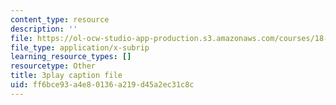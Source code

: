 ```yaml
---
content_type: resource
description: ''
file: https://ol-ocw-studio-app-production.s3.amazonaws.com/courses/18-03sc-differential-equations-fall-2011/ff6bce93a4e80136a219d45a2ec31c8c_2SuTN8rpe4I.srt
file_type: application/x-subrip
learning_resource_types: []
resourcetype: Other
title: 3play caption file
uid: ff6bce93-a4e8-0136-a219-d45a2ec31c8c
---
```

